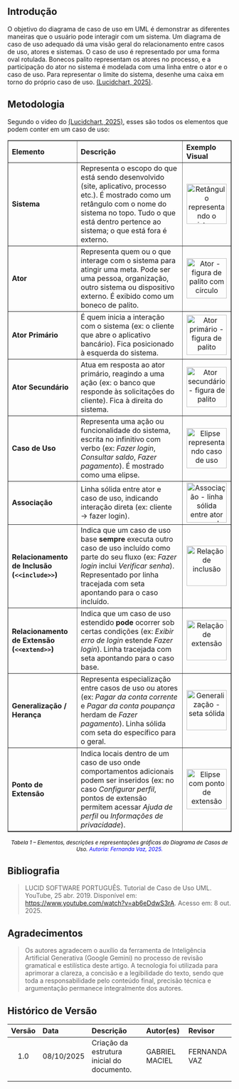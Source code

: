 ## Introdução
O objetivo do diagrama de caso de uso em UML é demonstrar as diferentes maneiras que o usuário pode interagir com um sistema. Um diagrama de caso de uso adequado dá uma visão geral do relacionamento entre casos de uso, atores e sistemas. O caso de uso é representado por uma forma oval rotulada. Bonecos palito representam os atores no processo, e a participação do ator no sistema é modelada com uma linha entre o ator e o caso de uso. Para representar o limite do sistema, desenhe uma caixa em torno do próprio caso de uso. [(Lucidchart, 2025)](#ref-Lucid).


## Metodologia
Segundo o vídeo do [(Lucidchart, 2025)](#ref-Lucid), esses são todos os elementos que podem conter em um caso de uso:

<table border="1" style="border-collapse: collapse; width: 100%; text-align: left;">
  <thead>
    <tr>
      <th>Elemento</th>
      <th>Descrição</th>
      <th>Exemplo Visual</th>
    </tr>
  </thead>
  <tbody>
    <tr>
      <td><b>Sistema</b></td>
      <td>Representa o escopo do que está sendo desenvolvido (site, aplicativo, processo etc.). É mostrado como um retângulo com o nome do sistema no topo. Tudo o que está dentro pertence ao sistema; o que está fora é externo.</td>
      <td style="text-align: center;">
        <img src="https://i.ibb.co/LsgM4SC/image.png" alt="Retângulo representando o sistema" width="90">
      </td>
    </tr>
    <tr>
      <td><b>Ator</b></td>
      <td>Representa quem ou o que interage com o sistema para atingir uma meta. Pode ser uma pessoa, organização, outro sistema ou dispositivo externo. É exibido como um boneco de palito.</td>
      <td style="text-align: center;">
        <img src="https://i.ibb.co/7dbbfb20/image.png" alt="Ator - figura de palito com círculo como cabeça" width="90">
      </td>
    </tr>
    <tr>
      <td><b>Ator Primário</b></td>
      <td>É quem inicia a interação com o sistema (ex: o cliente que abre o aplicativo bancário). Fica posicionado à esquerda do sistema.</td>
      <td style="text-align: center;">
        <img src="https://i.ibb.co/7dbbfb20/image.png" alt="Ator primário - figura de palito" width="90">
      </td>
    </tr>
    <tr>
      <td><b>Ator Secundário</b></td>
      <td>Atua em resposta ao ator primário, reagindo a uma ação (ex: o banco que responde às solicitações do cliente). Fica à direita do sistema.</td>
      <td style="text-align: center;">
        <img src="https://i.ibb.co/7dbbfb20/image.png" alt="Ator secundário - figura de palito" width="90">
      </td>
    </tr>
    <tr>
      <td><b>Caso de Uso</b></td>
      <td>Representa uma ação ou funcionalidade do sistema, escrita no infinitivo com verbo (ex: <i>Fazer login</i>, <i>Consultar saldo</i>, <i>Fazer pagamento</i>). É mostrado como uma elipse.</td>
      <td style="text-align: center;">
        <img src="https://i.ibb.co/kVXrhzk9/image.png" alt="Elipse representando caso de uso" width="90">
      </td>
    </tr>
    <tr>
      <td><b>Associação</b></td>
      <td>Linha sólida entre ator e caso de uso, indicando interação direta (ex: cliente → fazer login).</td>
      <td style="text-align: center;">
        <img src="https://i.ibb.co/Y44DCSFB/image.png" alt="Associação - linha sólida entre ator e caso de uso" width="90">
      </td>
    </tr>
    <tr>
      <td><b>Relacionamento de Inclusão (<code>&lt;&lt;include&gt;&gt;</code>)</b></td>
      <td>Indica que um caso de uso base <b>sempre</b> executa outro caso de uso incluído como parte do seu fluxo (ex: <i>Fazer login</i> inclui <i>Verificar senha</i>). Representado por linha tracejada com seta apontando para o caso incluído.</td>
      <td style="text-align: center;">
        <img src="https://i.ibb.co/Y44DCSFB/image.png" alt="Relação de inclusão" width="90">
      </td>
    </tr>
    <tr>
      <td><b>Relacionamento de Extensão (<code>&lt;&lt;extend&gt;&gt;</code>)</b></td>
      <td>Indica que um caso de uso estendido <b>pode</b> ocorrer sob certas condições (ex: <i>Exibir erro de login</i> estende <i>Fazer login</i>). Linha tracejada com seta apontando para o caso base.</td>
      <td style="text-align: center;">
        <img src="https://i.ibb.co/Y44DCSFB/image.png" alt="Relação de extensão" width="90">
      </td>
    </tr>
    <tr>
      <td><b>Generalização / Herança</b></td>
      <td>Representa especialização entre casos de uso ou atores (ex: <i>Pagar da conta corrente</i> e <i>Pagar da conta poupança</i> herdam de <i>Fazer pagamento</i>). Linha sólida com seta do específico para o geral.</td>
      <td style="text-align: center;">
        <img src="https://i.ibb.co/Y44DCSFB/image.png" alt="Generalização - seta sólida" width="90">
      </td>
    </tr>
    <tr>
      <td><b>Ponto de Extensão</b></td>
      <td>Indica locais dentro de um caso de uso onde comportamentos adicionais podem ser inseridos (ex: no caso <i>Configurar perfil</i>, pontos de extensão permitem acessar <i>Ajuda de perfil</i> ou <i>Informações de privacidade</i>).</td>
      <td style="text-align: center;">
        <img src="https://i.ibb.co/kVXrhzk9/image.png" alt="Elipse com ponto de extensão" width="90">
      </td>

  </tbody>
</table>

<p style="text-align: center; font-size: 0.85em; font-style: italic; color: #030000ff;">
Tabela 1 – Elementos, descrições e representações gráficas do Diagrama de Casos de Uso.  
<span style="color:blue;">Autoria: Fernanda Vaz, 2025.</span>
</p>

## Bibliografia
<a id="ref-Lucid"></a>
>LUCID SOFTWARE PORTUGUÊS. Tutorial de Caso de Uso UML. YouTube, 25 abr. 2019. Disponível em: https://www.youtube.com/watch?v=ab6eDdwS3rA. Acesso em: 8 out. 2025.

## Agradecimentos
>Os autores agradecem o auxílio da ferramenta de Inteligência Artificial Generativa (Google Gemini) no processo de revisão gramatical e estilística deste artigo. A tecnologia foi utilizada para aprimorar a clareza, a concisão e a legibilidade do texto, sendo que toda a responsabilidade pelo conteúdo final, precisão técnica e argumentação permanece integralmente dos autores.

## Histórico de Versão

| Versão | Data       | Descrição                                   | Autor(es)     | Revisor         |
|:------:|:-----------|:--------------------------------------------|:--------------|:----------------|
|  1.0   | 08/10/2025 | Criação da estrutura inicial do documento. | GABRIEL MACIEL| FERNANDA VAZ |
|        |            |                                             |               |                 |
|        |            |                                             |               |                 |